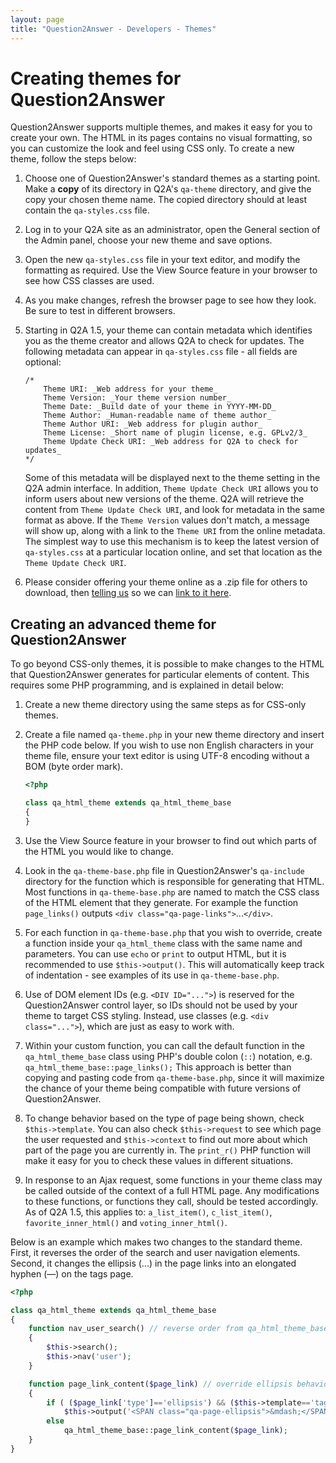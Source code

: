 ```yaml
---
layout: page
title: "Question2Answer - Developers - Themes"
---
```


# Creating themes for Question2Answer

Question2Answer supports multiple themes, and makes it easy for you to create your own. The HTML in its pages contains no visual formatting, so you can customize the look and feel using CSS only. To create a new theme, follow the steps below:

1.  Choose one of Question2Answer's standard themes as a starting point. Make a **copy** of its directory in Q2A's `qa-theme` directory, and give the copy your chosen theme name. The copied directory should at least contain the `qa-styles.css` file.
2.  Log in to your Q2A site as an administrator, open the General section of the Admin panel, choose your new theme and save options.
3.  Open the new `qa-styles.css` file in your text editor, and modify the formatting as required. Use the View Source feature in your browser to see how CSS classes are used.
4.  As you make changes, refresh the browser page to see how they look. Be sure to test in different browsers.
5.  Starting in Q2A 1.5, your theme can contain metadata which identifies you as the theme creator and allows Q2A to check for updates. The following metadata can appear in `qa-styles.css` file - all fields are optional:

	```php?start_inline=1
	/*
		Theme URI: _Web address for your theme_
		Theme Version: _Your theme version number_
		Theme Date: _Build date of your theme in YYYY-MM-DD_
		Theme Author: _Human-readable name of theme author_
		Theme Author URI: _Web address for plugin author_
		Theme License: _Short name of plugin license, e.g. GPLv2/3_
		Theme Update Check URI: _Web address for Q2A to check for updates_
	*/
	```

	Some of this metadata will be displayed next to the theme setting in the Q2A admin interface. In addition, `Theme Update Check URI` allows you to inform users about new versions of the theme. Q2A will retrieve the content from `Theme Update Check URI`, and look for metadata in the same format as above. If the `Theme Version` values don't match, a message will show up, along with a link to the `Theme URI` from the online metadata. The simplest way to use this mechanism is to keep the latest version of `qa-styles.css` at a particular location online, and set that location as the `Theme Update Check URI`.

6.  Please consider offering your theme online as a .zip file for others to download, then [telling us](http://www.question2answer.org/feedback.php) so we can [link to it here](/addons/).


## <a id="advanced"></a> Creating an advanced theme for Question2Answer

To go beyond CSS-only themes, it is possible to make changes to the HTML that Question2Answer generates for particular elements of content. This requires some PHP programming, and is explained in detail below:

1.  Create a new theme directory using the same steps as for CSS-only themes.
2.  Create a file named `qa-theme.php` in your new theme directory and insert the PHP code below. If you wish to use non English characters in your theme file, ensure your text editor is using UTF-8 encoding without a BOM (byte order mark).

	```php
	<?php

	class qa_html_theme extends qa_html_theme_base
	{
	}
	```

3.  Use the View Source feature in your browser to find out which parts of the HTML you would like to change.
4.  Look in the `qa-theme-base.php` file in Question2Answer's `qa-include` directory for the function which is responsible for generating that HTML. Most functions in `qa-theme-base.php` are named to match the CSS class of the HTML element that they generate. For example the function `page_links()` outputs `<div class="qa-page-links">`...`</div>`.
5.  For each function in `qa-theme-base.php` that you wish to override, create a function inside your `qa_html_theme` class with the same name and parameters. You can use `echo` or `print` to output HTML, but it is recommended to use `$this->output()`. This will automatically keep track of indentation - see examples of its use in `qa-theme-base.php`.
6.  Use of DOM element IDs (e.g. `<DIV ID="...">`) is reserved for the Question2Answer control layer, so IDs should not be used by your theme to target CSS styling. Instead, use classes (e.g. `<div class="...">`), which are just as easy to work with.
7.  Within your custom function, you can call the default function in the `qa_html_theme_base` class using PHP's double colon (`::`) notation, e.g. `qa_html_theme_base::page_links();` This approach is better than copying and pasting code from `qa-theme-base.php`, since it will maximize the chance of your theme being compatible with future versions of Question2Answer.
8.  To change behavior based on the type of page being shown, check `$this->template`. You can also check `$this->request` to see which page the user requested and `$this->context` to find out more about which part of the page you are currently in. The `print_r()` PHP function will make it easy for you to check these values in different situations.
9.  In response to an Ajax request, some functions in your theme class may be called outside of the context of a full HTML page. Any modifications to these functions, or functions they call, should be tested accordingly. As of Q2A 1.5, this applies to: `a_list_item()`, `c_list_item()`, `favorite_inner_html()` and `voting_inner_html()`.

Below is an example which makes two changes to the standard theme. First, it reverses the order of the search and user navigation elements. Second, it changes the ellipsis (...) in the page links into an elongated hyphen (—) on the tags page.

```php
<?php

class qa_html_theme extends qa_html_theme_base
{
	function nav_user_search() // reverse order from qa_html_theme_base
	{
		$this->search();
		$this->nav('user');
	}

	function page_link_content($page_link) // override ellipsis behavior on tags page only
	{
		if ( ($page_link['type']=='ellipsis') && ($this->template=='tags') )
			$this->output('<SPAN class="qa-page-ellipsis">&mdash;</SPAN>');
		else
			qa_html_theme_base::page_link_content($page_link);
	}
}
```
